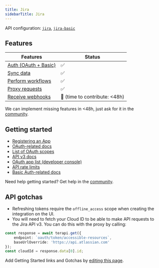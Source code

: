 ```yaml
---
title: Jira
sidebarTitle: Jira
---
```


API configuration: [`jira`](https://terapi.dev/providers.yaml), [`jira-basic`](https://terapi.dev/providers.yaml)

## Features

| Features | Status |
| - | - |
| [Auth (OAuth + Basic)](/integrate/guides/authorize-an-api) | ✅ |
| [Sync data](/integrate/guides/sync-data-from-an-api) | ✅ |
| [Perform workflows](/integrate/guides/perform-workflows-with-an-api) | ✅ |
| [Proxy requests](/integrate/guides/proxy-requests-to-an-api) | ✅ |
| [Receive webhooks](/integrate/guides/receive-webhooks-from-an-api) | 🚫 (time to contribute: &lt;48h) |

We can implement missing features in &lt;48h, just ask for it in the [community](https://terapi.dev/slack).

## Getting started

-   [Registering an App](https://developer.atlassian.com/cloud/confluence/oauth-2-3lo-apps/#enabling-oauth-2-0--3lo-)
-   [OAuth-related docs](https://developer.atlassian.com/cloud/confluence/oauth-2-3lo-apps)
-   [List of OAuth scopes](https://developer.atlassian.com/cloud/jira/platform/scopes-for-oauth-2-3LO-and-forge-apps/#classic-scopes)
-   [API v3 docs](https://developer.atlassian.com/cloud/jira/platform/rest/v3/intro/#about)
-   [OAuth app list (developer console)](https://developer.atlassian.com/console/myapps/)
-   [API rate limits](https://developer.atlassian.com/cloud/jira/platform/rate-limiting/)
-   [Basic Auth-related docs](https://developer.atlassian.com/cloud/jira/platform/basic-auth-for-rest-apis/)

Need help getting started? Get help in the [community](https://terapi.dev/slack).

## API gotchas

-   Refreshing tokens require the `offline_access` scope when creating the integration on the UI.
-   You will need to fetch your Cloud ID to be able to make API requests to the Jira API v3. You can do this with the proxy by calling:

```ts
const response = await terapi.get({
    endpoint: `oauth/token/accessible-resources`,
    baseUrlOverride: 'https://api.atlassian.com'
});
const cloudId = response.data[0].id;
```

Add Getting Started links and Gotchas by [editing this page](/integrate/guides/connect-an-api).
            
